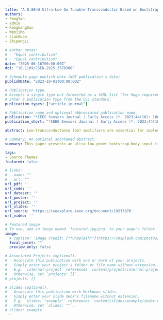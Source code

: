 ```yaml
---
title: "A 0.88nW Ultra-Low Gm Tunable Transconductor Based on Bootstrap Body Input for Biomedical Sensors"
authors:
- FengYan
- admin
- KangkangSun
- WenjiMo
- JianGuan
- ZhipengLi

# author_notes:
# - "Equal contribution"
# - "Equal contribution"
date: "2025-06-16T00:00:00Z"
doi: "10.1109/JSEN.2025.3578380"

# Schedule page publish date (NOT publication's date).
publishDate: "2023-10-01T00:00:00Z"

# Publication type.
# Accepts a single type but formatted as a YAML list (for Hugo requirements).
# Enter a publication type from the CSL standard.
publication_types: ["article-journal"]

# Publication name and optional abbreviated publication name.
publication: "*IEEE Sensors Journal ( Early Access )*. 2023;44(10): 1664-1667."
publication_short: "*IEEE Sensors Journal ( Early Access )*. 2023;44(10): 1664-1667"

abstract: Low-transconductance (Gm) amplifiers are essential for implementing low-frequency continuous-time filters, a critical aspect for biomedical sensors. This paper proposes a low-power, low-Gm amplifier based on the bootstrap-body-input technique. The input topology of the transconductor consists of two transistors with body-inputs and a source degeneration resistor. The source of the two transistors connected to the resistor, which bootstraps the terminal voltages and expands the input range. To further reduce the Gm value of the transconductor, an area-efficient series-parallel current mirror is adopted. The transconductor was fabricated in a 0.18 μm CMOS process. Measurement results show that the bootstrap-body-input transconductor achieves a reduction in Gm value of more than 1200 times over conventional body-input transconductor. The proposed transconductor features a tuning range of 27 to 581 pA/V at 0.8 V supply voltage, with a power consumption of only 0.88 nW. The input-referred noise is measured at 25.4 μV/√Hz at 100 Hz and the power supply rejection ratio exceeds 56 dB. Tuning tests reveal that the proposed transconductor allows for programming the control voltage of the remaining gate terminals to adjust the Gm value, compensating for variations in process, voltage, and temperature.

# Summary. An optional shortened abstract.
summary: This paper presents an ultra-low-power bootstrap-body-input transconductor with a tunable Gm range of 27–581 pA/V, achieving a 1200× reduction in transconductance and consuming only 0.88 nW at 0.8 V for biomedical filter applications.

tags:
- Source Themes
featured: false

# links:
# - name: ""
#   url: ""
url_pdf: ''
url_code: ''
url_dataset: ''
url_poster: ''
url_project: ''
url_slides: ''
url_source: 'https://ieeexplore.ieee.org/document/10233876'
url_video: ''

# Featured image
# To use, add an image named `featured.jpg/png` to your page's folder. 
image:
  # caption: 'Image credit: [**Unsplash**](https://unsplash.com/photos/jdD8gXaTZsc)'
  focal_point: ""
  preview_only: false

# Associated Projects (optional).
#   Associate this publication with one or more of your projects.
#   Simply enter your project's folder or file name without extension.
#   E.g. `internal-project` references `content/project/internal-project/index.md`.
#   Otherwise, set `projects: []`.
# projects: []

# Slides (optional).
#   Associate this publication with Markdown slides.
#   Simply enter your slide deck's filename without extension.
#   E.g. `slides: "example"` references `content/slides/example/index.md`.
#   Otherwise, set `slides: ""`.
# slides: example
---
```


<!-- {{% callout note %}}
Click the *Cite* button above to demo the feature to enable visitors to import publication metadata into their reference management software.
{{% /callout %}}

{{% callout note %}}
Create your slides in Markdown - click the *Slides* button to check out the example.
{{% /callout %}}

Add the publication's **full text** or **supplementary notes** here. You can use rich formatting such as including [code, math, and images](https://docs.hugoblox.com/content/writing-markdown-latex/). -->
